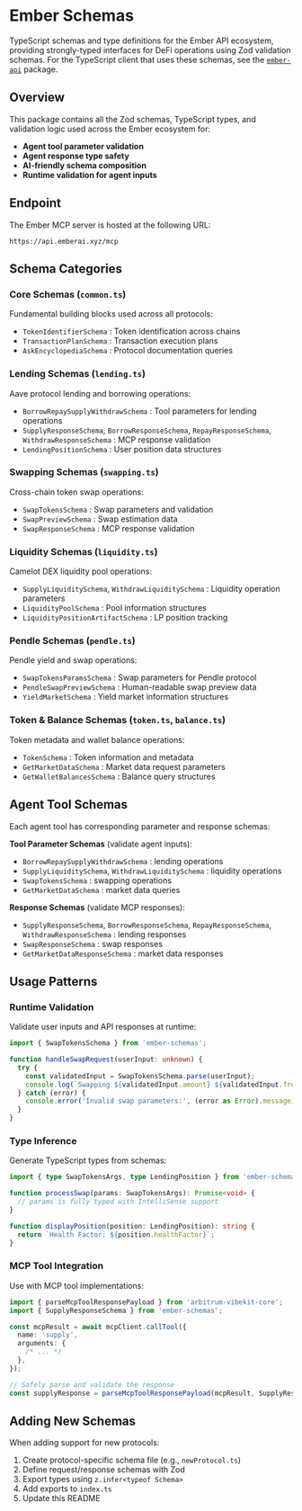 # Ember Schemas

TypeScript schemas and type definitions for the Ember API ecosystem, providing strongly-typed interfaces for DeFi operations using Zod validation schemas. For the TypeScript client that uses these schemas, see the [`ember-api`](https://github.com/EmberAGI/arbitrum-vibekit/tree/main/typescript/lib/ember-api) package.

## Overview

This package contains all the Zod schemas, TypeScript types, and validation logic used across the Ember ecosystem for:

- **Agent tool parameter validation**
- **Agent response type safety**
- **AI-friendly schema composition**
- **Runtime validation for agent inputs**

## Endpoint

The Ember MCP server is hosted at the following URL:

```
https://api.emberai.xyz/mcp
```

## Schema Categories

### Core Schemas (`common.ts`)

Fundamental building blocks used across all protocols:

- `TokenIdentifierSchema` : Token identification across chains
- `TransactionPlanSchema` : Transaction execution plans
- `AskEncyclopediaSchema` : Protocol documentation queries

### Lending Schemas (`lending.ts`)

Aave protocol lending and borrowing operations:

- `BorrowRepaySupplyWithdrawSchema` : Tool parameters for lending operations
- `SupplyResponseSchema`, `BorrowResponseSchema`, `RepayResponseSchema`, `WithdrawResponseSchema` : MCP response validation
- `LendingPositionSchema` : User position data structures

### Swapping Schemas (`swapping.ts`)

Cross-chain token swap operations:

- `SwapTokensSchema` : Swap parameters and validation
- `SwapPreviewSchema` : Swap estimation data
- `SwapResponseSchema` : MCP response validation

### Liquidity Schemas (`liquidity.ts`)

Camelot DEX liquidity pool operations:

- `SupplyLiquiditySchema`, `WithdrawLiquiditySchema` : Liquidity operation parameters
- `LiquidityPoolSchema` : Pool information structures
- `LiquidityPositionArtifactSchema` : LP position tracking

### Pendle Schemas (`pendle.ts`)

Pendle yield and swap operations:

- `SwapTokensParamsSchema` : Swap parameters for Pendle protocol
- `PendleSwapPreviewSchema` : Human-readable swap preview data
- `YieldMarketSchema` : Yield market information structures

### Token & Balance Schemas (`token.ts`, `balance.ts`)

Token metadata and wallet balance operations:

- `TokenSchema` : Token information and metadata
- `GetMarketDataSchema` : Market data request parameters
- `GetWalletBalancesSchema` : Balance query structures

## Agent Tool Schemas

Each agent tool has corresponding parameter and response schemas:

**Tool Parameter Schemas** (validate agent inputs):

- `BorrowRepaySupplyWithdrawSchema` : lending operations
- `SupplyLiquiditySchema`, `WithdrawLiquiditySchema` : liquidity operations
- `SwapTokensSchema` : swapping operations
- `GetMarketDataSchema` : market data queries

**Response Schemas** (validate MCP responses):

- `SupplyResponseSchema`, `BorrowResponseSchema`, `RepayResponseSchema`, `WithdrawResponseSchema` : lending responses
- `SwapResponseSchema` : swap responses
- `GetMarketDataResponseSchema` : market data responses

## Usage Patterns

### Runtime Validation

Validate user inputs and API responses at runtime:

```typescript
import { SwapTokensSchema } from 'ember-schemas';

function handleSwapRequest(userInput: unknown) {
  try {
    const validatedInput = SwapTokensSchema.parse(userInput);
    console.log(`Swapping ${validatedInput.amount} ${validatedInput.fromToken}`);
  } catch (error) {
    console.error('Invalid swap parameters:', (error as Error).message);
  }
}
```

### Type Inference

Generate TypeScript types from schemas:

```typescript
import { type SwapTokensArgs, type LendingPosition } from 'ember-schemas';

function processSwap(params: SwapTokensArgs): Promise<void> {
  // params is fully typed with IntelliSense support
}

function displayPosition(position: LendingPosition): string {
  return `Health Factor: ${position.healthFactor}`;
}
```

### MCP Tool Integration

Use with MCP tool implementations:

```typescript
import { parseMcpToolResponsePayload } from 'arbitrum-vibekit-core';
import { SupplyResponseSchema } from 'ember-schemas';

const mcpResult = await mcpClient.callTool({
  name: 'supply',
  arguments: {
    /* ... */
  },
});

// Safely parse and validate the response
const supplyResponse = parseMcpToolResponsePayload(mcpResult, SupplyResponseSchema);
```

## Adding New Schemas

When adding support for new protocols:

1. Create protocol-specific schema file (e.g., `newProtocol.ts`)
2. Define request/response schemas with Zod
3. Export types using `z.infer<typeof Schema>`
4. Add exports to `index.ts`
5. Update this README
